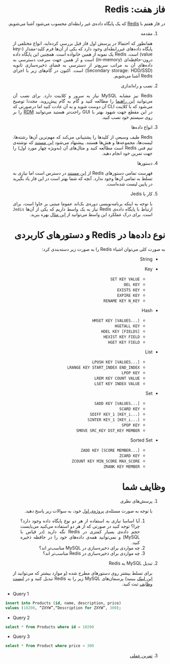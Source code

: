 <div dir="rtl" align="justify">

فاز هفت: Redis
=====

در فاز هفتم با  [Redis](https://redis.io/documentation)  که یک پایگاه داده‌ی غیر رابطه‌ای محسوب می‌شود آشنا می‌شویم.
1. مقدمه
   
   همانطور که احتمالا در پرسش اول فاز قبل بررسی کرده‌اید، انواع مختلفی از پایگاه داده‌های غیررابطه‌ای وجود دارد که یکی از آن‌ها فرم کلید-مقدار (key-value) است. Redis یک نمونه از همین خانواده است. همچنین این پایگاه داده درون-حافظه‌ای (in-memory) است و از همین جهت سرعت دسترسی به داده‌های آن به مراتب سریع‌تر از دسترسی به فضای ذخیره‌سازی ثانویه (Secondary storage: HDD/SSD) است. اکنون در گام‌های زیر با اجزای Redis آشنا می‌شویم.

2. نصب و راه‌اندازی

   Redis نیز مشابه MySQL نیاز به سرور و کلاینت دارد. برای نصب آن می‌توانید [این راهنما](https://www.digitalocean.com/community/tutorials/how-to-install-and-secure-redis-on-ubuntu-20-04) را مطالعه کنید و گام به گام پیش‌روید. مجددا توصیح می‌شود که با کلاینت CLI آن دوست شوید و به آن عادت کنید اما درصورتی که در این مقطع جهت شهود بهتر با GUI راحت‌تر هستید می‌توانید [RDM](https://snapcraft.io/redis-desktop-manager) را بر روی سیستم خود نصب کنید.

3. انواع داده‌ها
   
   Redis طیف وسیعی از کلید‌ها را پشتیبانی می‌کند که مهم‌ترین آن‌ها رشته‌ها، لیست‌ها، مجموعه‌ها و هش‌ها هستند. پیشنهاد می‌شود [این مستند](https://redis.io/topics/data-types-intro) که نوشته‌ی تیم فنی Redis است مطالعه کنید و مثال‌های آن (به‌ویژه چهار مورد اول) را جهت تمرین خود انجام دهید.

4. دستورها
   
   فهرست تمامی دستور‌های Redis از [این مستند](https://redis.io/commands) در دسترس است اما نیازی به تسلط به تمامی آن‌ها وجود ندارد. آنچه که شما بهتر است در این فاز یاد بگیرید در پایین لیست شده‌است.
5. کار با Jedis

   با توجه به اینکه برنامه‌نویسی  دوره‌ی بک‌اند عموما مبتنی بر جاوا است، برای ارتباط با پایگاه داده‌ی Redis نیاز به یک واسط داریم که یکی از آن‌ها `Jedis‍` است. برای درک عملکرد این واسط می‌توانید از [این مثال](https://www.javacodegeeks.com/2013/10/getting-started-with-jedis.html) بهره ببرید.
   
نوع داده‌ها در Redis و دستورهای کاربردی
==============

به صورت کلی می‌توان اشیاء Redis را به صورت زیر دسته‌بندی کرد:

- String
- Key
  
  - `SET KEY VALUE`
  - `DEL KEY`
  - `EXISTS KEY`
  - `EXPIRE KEY`
  - `RENAME KEY N_KEY`
- Hash
  
  - `HMSET KEY [VALUES...]`
  - `HGETALL KEY`
  - `HDEL KEY [FIELDS]`
  - `HEXIST KEY FIELD`
  - `HGET KEY FIELD`
- List
  
  - `LPUSH KEY [VALUES...]`
  - `LRANGE KEY START_INDEX END_INDEX`
  - `LPOP KEY`
  - `LREM KEY COUNT VALUE`
  - `LSET KEY INDEX VALUE`
- Set
  
  - `SADD KEY [VALUES...]`
  - `SCARD KEY`
  - `SDIFF KEY_1 [KEY_i...]`
  - `SINTER KEY_1 [KEY_i...]`
  - `SPOP KEY`
  - `SMOVE SRC_KEY DST_KEY MEMBER`
- Sorted Set
  
  - `ZADD KEY [SCORE MEMBER...]`
  - `ZCARD KEY`
  - `ZCOUNT KEY MIN_SCORE MAX_SCORE`
  - `ZRANK KEY MEMBER`


وظایف شما
=========
1. پرسش‌های نظری
   
   با توجه به صورت مسئله‌ی [پروژه‌ی اول](../PHASE-09-Project-1/Readme.md) خود، به سوالات زیر پاسخ دهید.
   1. آیا اساسا نیازی به استفاده از هر دو نوع پایگاه داده وجود دارد؟ چرا؟ توجه کنید در صورتی که از هر دو استفاده می‌کنید می‌بایست حجم داده‌ی بسیار کمتری در Redis نگه دارید (در قیاس با MySQL) و نمی‌توانید همه‌ی داده‌های خود را در حافظه ذخیره کنید.
   2. چه مواردی برای ذخیره‌سازی در MySQL مناسب‌تر اند؟
   3. چه مواردی برای ذخیره‌سازی در Redis مناسب‌تر اند؟
2. تبدیل MySQL به Redis
   
   برای تسلط بیشتر روی دستورهای مطرح شده (و موارد بیشتر که می‌توانید از [این لینک](https://www.javatpoint.com/redis-commands) ببینید) پرسمان‌های MySQL زیر را به Redis تبدیل کنید و در [لیست وظایف](TaskList.md) ثبت کنید.

<div dir="ltr">

- Query 1
```SQL
insert into Products (id, name, description, price)
values (10200, “ZXYW”,“Description for ZXYW”, 300);
   ```

- Query 2
```SQL
select * from Products where id = 10200
   ```

- Query 3
```SQL
select * from Product where price < 300
   ```

</div>

3. [تمرین عملی](Project.md)

</div>
